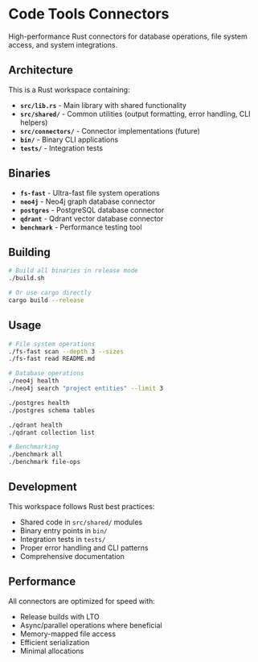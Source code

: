 # Code Tools Connectors

High-performance Rust connectors for database operations, file system access, and system integrations.

## Architecture

This is a Rust workspace containing:

- **`src/lib.rs`** - Main library with shared functionality
- **`src/shared/`** - Common utilities (output formatting, error handling, CLI helpers)
- **`src/connectors/`** - Connector implementations (future)
- **`bin/`** - Binary CLI applications
- **`tests/`** - Integration tests

## Binaries

- **`fs-fast`** - Ultra-fast file system operations
- **`neo4j`** - Neo4j graph database connector  
- **`postgres`** - PostgreSQL database connector
- **`qdrant`** - Qdrant vector database connector
- **`benchmark`** - Performance testing tool

## Building

```bash
# Build all binaries in release mode
./build.sh

# Or use cargo directly
cargo build --release
```

## Usage

```bash
# File system operations
./fs-fast scan --depth 3 --sizes
./fs-fast read README.md

# Database operations  
./neo4j health
./neo4j search "project entities" --limit 3

./postgres health  
./postgres schema tables

./qdrant health
./qdrant collection list

# Benchmarking
./benchmark all
./benchmark file-ops
```

## Development

This workspace follows Rust best practices:

- Shared code in `src/shared/` modules
- Binary entry points in `bin/`  
- Integration tests in `tests/`
- Proper error handling and CLI patterns
- Comprehensive documentation

## Performance

All connectors are optimized for speed with:

- Release builds with LTO
- Async/parallel operations where beneficial
- Memory-mapped file access
- Efficient serialization
- Minimal allocations